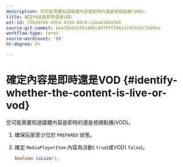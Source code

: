 ```yaml
---
description: 您可能需要知道媒體內容是即時的還是視頻點播(VOD)。
title: 確定內容是即時還是VOD
exl-id: 756d4f04-d354-4194-80c9-c2ea6198a566
source-git-commit: be43bbbd1051886c8979ff590a3197b2a7249b6a
workflow-type: tm+mt
source-wordcount: '66'
ht-degree: 0%

---
```


# 確定內容是即時還是VOD {#identify-whether-the-content-is-live-or-vod}

您可能需要知道媒體內容是即時的還是視頻點播(VOD)。

1. 確保玩家至少位於 `PREPARED` 狀態。
1. 確定 `MediaPlayerItem` 內容為活動( `true`)或VOD( `false`)。

   ```java
   boolean isLive();
   ```
